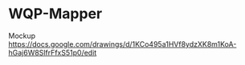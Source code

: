 # WQP-Mapper

Mockup https://docs.google.com/drawings/d/1KCo495a1HVf8ydzXK8m1KoA-hGaj6W8SlfrFfxS51p0/edit
